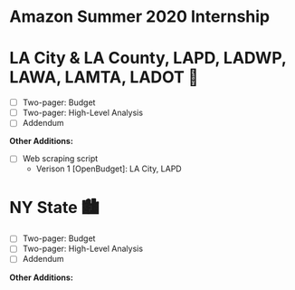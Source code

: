 # Amazon Summer 2020 Internship

# LA City & LA County, LAPD, LADWP, LAWA, LAMTA, LADOT 🌇
* [ ] Two-pager: Budget  
* [ ] Two-pager: High-Level Analysis  
* [ ] Addendum  

**Other Additions:** 
* [ ] Web scraping script
  - Verison 1 [OpenBudget]: LA City, LAPD 

# NY State 🏙
* [ ] Two-pager: Budget  
* [ ] Two-pager: High-Level Analysis  
* [ ] Addendum  

**Other Additions:** 
